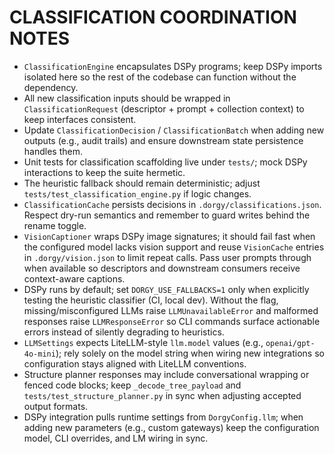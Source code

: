 # CLASSIFICATION COORDINATION NOTES

- `ClassificationEngine` encapsulates DSPy programs; keep DSPy imports isolated here so the rest of the codebase can function without the dependency.
- All new classification inputs should be wrapped in `ClassificationRequest` (descriptor + prompt + collection context) to keep interfaces consistent.
- Update `ClassificationDecision` / `ClassificationBatch` when adding new outputs (e.g., audit trails) and ensure downstream state persistence handles them.
- Unit tests for classification scaffolding live under `tests/`; mock DSPy interactions to keep the suite hermetic.
- The heuristic fallback should remain deterministic; adjust `tests/test_classification_engine.py` if logic changes.
- `ClassificationCache` persists decisions in `.dorgy/classifications.json`. Respect dry-run semantics and remember to guard writes behind the rename toggle.
- `VisionCaptioner` wraps DSPy image signatures; it should fail fast when the configured model lacks vision support and reuse `VisionCache` entries in `.dorgy/vision.json` to limit repeat calls. Pass user prompts through when available so descriptors and downstream consumers receive context-aware captions.
- DSPy runs by default; set `DORGY_USE_FALLBACKS=1` only when explicitly testing the heuristic classifier (CI, local dev). Without the flag, missing/misconfigured LLMs raise `LLMUnavailableError` and malformed responses raise `LLMResponseError` so CLI commands surface actionable errors instead of silently degrading to heuristics.
- `LLMSettings` expects LiteLLM-style `llm.model` values (e.g., `openai/gpt-4o-mini`); rely solely on the model string when wiring new integrations so configuration stays aligned with LiteLLM conventions.
- Structure planner responses may include conversational wrapping or fenced code blocks; keep `_decode_tree_payload` and `tests/test_structure_planner.py` in sync when adjusting accepted output formats.
- DSPy integration pulls runtime settings from `DorgyConfig.llm`; when adding new parameters (e.g., custom gateways) keep the configuration model, CLI overrides, and LM wiring in sync.
